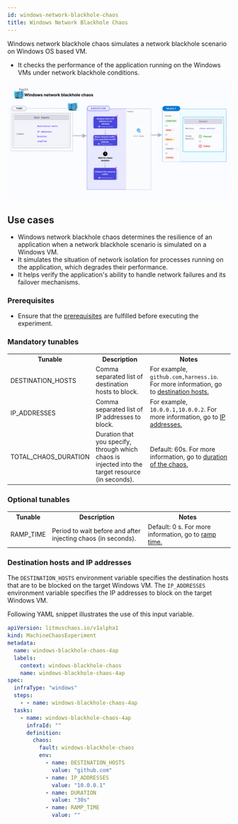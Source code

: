 ```yaml
---
id: windows-network-blackhole-chaos
title: Windows Network Blackhole Chaos
---
```


Windows network blackhole chaos simulates a network blackhole scenario on Windows OS based VM.
- It checks the performance of the application running on the Windows VMs under network blackhole conditions.

![Windows network blackhole chaos](./static/images/windows-network-blackhole-chaos.png)

## Use cases

- Windows network blackhole chaos determines the resilience of an application when a network blackhole scenario is simulated on a Windows VM.
- It simulates the situation of network isolation for processes running on the application, which degrades their performance.
- It helps verify the application's ability to handle network failures and its failover mechanisms.

### Prerequisites
- Ensure that the [prerequisites](/docs/chaos-engineering/chaos-faults/windows/prerequisites) are fulfilled before executing the experiment.

### Mandatory tunables

   <table>
      <tr>
        <th> Tunable </th>
        <th> Description </th>
        <th> Notes </th>
      </tr>
      <tr>
        <td> DESTINATION_HOSTS </td>
        <td> Comma separated list of destination hosts to block. </td>
        <td> For example, <code>github.com,harness.io</code>. For more information, go to <a href="#destination-hosts-and-ip-addresses"> destination hosts. </a> </td>
      </tr>
      <tr>
        <td> IP_ADDRESSES </td>
        <td> Comma separated list of IP addresses to block. </td>
        <td> For example, <code>10.0.0.1,10.0.0.2</code>. For more information, go to <a href="#destination-hosts-and-ip-addresses"> IP addresses. </a> </td>
      </tr>
      <tr>
        <td> TOTAL_CHAOS_DURATION </td>
        <td> Duration that you specify, through which chaos is injected into the target resource (in seconds).</td>
        <td> Default: 60s. For more information, go to <a href="/docs/chaos-engineering/chaos-faults/common-tunables-for-all-faults#duration-of-the-chaos"> duration of the chaos. </a></td>
      </tr>
    </table>

### Optional tunables

   <table>
      <tr>
        <th> Tunable </th>
        <th> Description </th>
        <th> Notes </th>
      </tr>
      <tr>
        <td> RAMP_TIME </td>
        <td> Period to wait before and after injecting chaos (in seconds). </td>
        <td> Default: 0 s. For more information, go to <a href="/docs/chaos-engineering/chaos-faults/common-tunables-for-all-faults#ramp-time"> ramp time. </a></td>
      </tr>
    </table>

### Destination hosts and IP addresses
The `DESTINATION_HOSTS` environment variable specifies the destination hosts that are to be blocked on the target Windows VM.
The `IP_ADDRESSES` environment variable specifies the IP addresses to block on the target Windows VM.

Following YAML snippet illustrates the use of this input variable.

[embedmd]:# (./static/manifests/windows-network-blackhole-chaos/destination-host-ip-address.yaml yaml)
```yaml
apiVersion: litmuschaos.io/v1alpha1
kind: MachineChaosExperiment
metadata:
  name: windows-blackhole-chaos-4ap
  labels:
    context: windows-blackhole-chaos
    name: windows-blackhole-chaos-4ap
spec:
  infraType: "windows"
  steps:
    - - name: windows-blackhole-chaos-4ap
  tasks:
    - name: windows-blackhole-chaos-4ap
      infraId: ""
      definition:
        chaos:
          fault: windows-blackhole-chaos
          env:
            - name: DESTINATION_HOSTS
              value: "github.com"
            - name: IP_ADDRESSES
              value: "10.0.0.1"
            - name: DURATION
              value: "30s"
            - name: RAMP_TIME
              value: ""
```